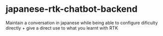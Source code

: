 # japanese-rtk-chatbot-backend
 Maintain a conversation in japanese while being able to configure dificulty directly + give a direct use to what you learnt with RTK
